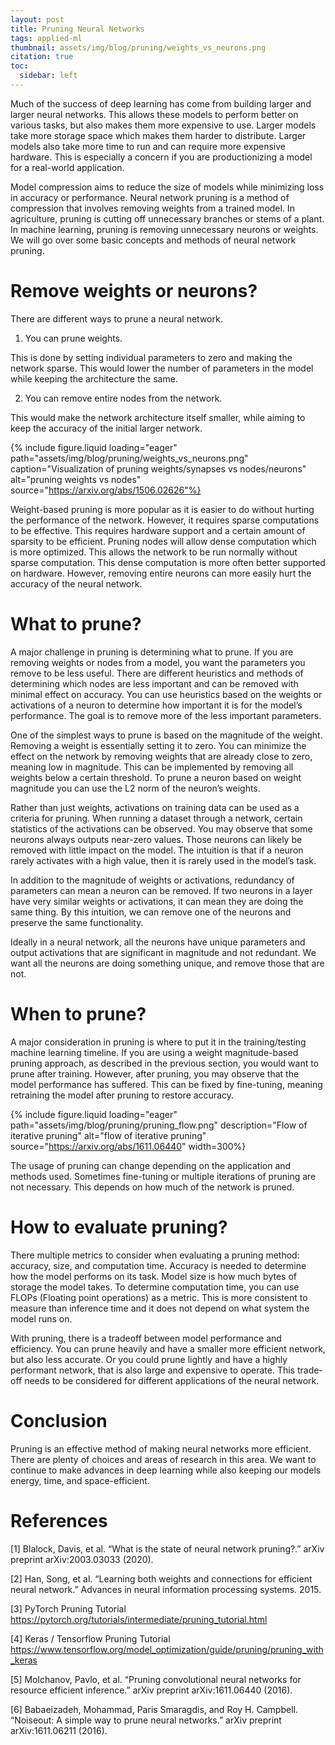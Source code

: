 ```yaml
---
layout: post
title: Pruning Neural Networks
tags: applied-ml
thumbnail: assets/img/blog/pruning/weights_vs_neurons.png
citation: true
toc:
  sidebar: left
---
```


Much of the success of deep learning has come from building larger and larger neural networks. This allows these models to perform better on various tasks, but also makes them more expensive to use. Larger models take more storage space which makes them harder to distribute. Larger models also take more time to run and can require more expensive hardware. This is especially a concern if you are productionizing a model for a real-world application.

Model compression aims to reduce the size of models while minimizing loss in accuracy or performance. Neural network pruning is a method of compression that involves removing weights from a trained model. In agriculture, pruning is cutting off unnecessary branches or stems of a plant. In machine learning, pruning is removing unnecessary neurons or weights. We will go over some basic concepts and methods of neural network pruning.

# Remove weights or neurons?

There are different ways to prune a neural network.

1. You can prune weights.

This is done by setting individual parameters to zero and making the network sparse. This would lower the number of parameters in the model while keeping the architecture the same.

2. You can remove entire nodes from the network.

This would make the network architecture itself smaller, while aiming to keep the accuracy of the initial larger network.

{% include figure.liquid loading="eager" path="assets/img/blog/pruning/weights_vs_neurons.png" caption="Visualization of pruning weights/synapses vs nodes/neurons" alt="pruning weights vs nodes" source="https://arxiv.org/abs/1506.02626"%}

Weight-based pruning is more popular as it is easier to do without hurting the performance of the network. However, it requires sparse computations to be effective. This requires hardware support and a certain amount of sparsity to be efficient.
Pruning nodes will allow dense computation which is more optimized. This allows the network to be run normally without sparse computation. This dense computation is more often better supported on hardware. However, removing entire neurons can more easily hurt the accuracy of the neural network.

# What to prune?

A major challenge in pruning is determining what to prune. If you are removing weights or nodes from a model, you want the parameters you remove to be less useful. There are different heuristics and methods of determining which nodes are less important and can be removed with minimal effect on accuracy. You can use heuristics based on the weights or activations of a neuron to determine how important it is for the model’s performance. The goal is to remove more of the less important parameters.

One of the simplest ways to prune is based on the magnitude of the weight. Removing a weight is essentially setting it to zero. You can minimize the effect on the network by removing weights that are already close to zero, meaning low in magnitude. This can be implemented by removing all weights below a certain threshold. To prune a neuron based on weight magnitude you can use the L2 norm of the neuron’s weights.

Rather than just weights, activations on training data can be used as a criteria for pruning. When running a dataset through a network, certain statistics of the activations can be observed. You may observe that some neurons always outputs near-zero values. Those neurons can likely be removed with little impact on the model. The intuition is that if a neuron rarely activates with a high value, then it is rarely used in the model’s task.

In addition to the magnitude of weights or activations, redundancy of parameters can mean a neuron can be removed. If two neurons in a layer have very similar weights or activations, it can mean they are doing the same thing. By this intuition, we can remove one of the neurons and preserve the same functionality.

Ideally in a neural network, all the neurons have unique parameters and output activations that are significant in magnitude and not redundant. We want all the neurons are doing something unique, and remove those that are not.

# When to prune?

A major consideration in pruning is where to put it in the training/testing machine learning timeline. If you are using a weight magnitude-based pruning approach, as described in the previous section, you would want to prune after training. However, after pruning, you may observe that the model performance has suffered. This can be fixed by fine-tuning, meaning retraining the model after pruning to restore accuracy.

{% include figure.liquid loading="eager" path="assets/img/blog/pruning/pruning_flow.png" description="Flow of iterative pruning" alt="flow of iterative pruning" source="https://arxiv.org/abs/1611.06440" width=300%}

The usage of pruning can change depending on the application and methods used. Sometimes fine-tuning or multiple iterations of pruning are not necessary. This depends on how much of the network is pruned.

# How to evaluate pruning?

There multiple metrics to consider when evaluating a pruning method: accuracy, size, and computation time. Accuracy is needed to determine how the model performs on its task. Model size is how much bytes of storage the model takes. To determine computation time, you can use FLOPs (Floating point operations) as a metric. This is more consistent to measure than inference time and it does not depend on what system the model runs on.

With pruning, there is a tradeoff between model performance and efficiency. You can prune heavily and have a smaller more efficient network, but also less accurate. Or you could prune lightly and have a highly performant network, that is also large and expensive to operate. This trade-off needs to be considered for different applications of the neural network.

# Conclusion

Pruning is an effective method of making neural networks more efficient. There are plenty of choices and areas of research in this area. We want to continue to make advances in deep learning while also keeping our models energy, time, and space-efficient.

# References

[1] Blalock, Davis, et al. “What is the state of neural network pruning?.” arXiv preprint arXiv:2003.03033 (2020).

[2] Han, Song, et al. “Learning both weights and connections for efficient neural network.” Advances in neural information processing systems. 2015.

[3] PyTorch Pruning Tutorial <https://pytorch.org/tutorials/intermediate/pruning_tutorial.html>

[4] Keras / Tensorflow Pruning Tutorial <https://www.tensorflow.org/model_optimization/guide/pruning/pruning_with_keras>

[5] Molchanov, Pavlo, et al. “Pruning convolutional neural networks for resource efficient inference.” arXiv preprint arXiv:1611.06440 (2016).

[6] Babaeizadeh, Mohammad, Paris Smaragdis, and Roy H. Campbell. “Noiseout: A simple way to prune neural networks.” arXiv preprint arXiv:1611.06211 (2016).
